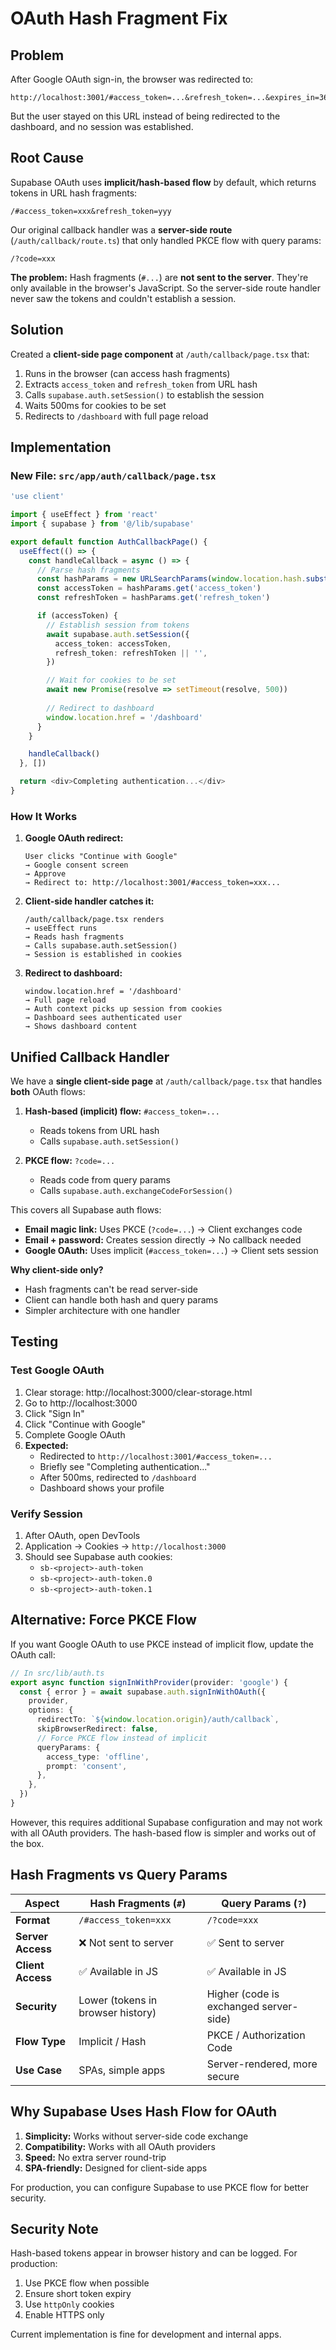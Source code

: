 # OAuth Hash Fragment Fix

## Problem
After Google OAuth sign-in, the browser was redirected to:
```
http://localhost:3001/#access_token=...&refresh_token=...&expires_in=3600
```

But the user stayed on this URL instead of being redirected to the dashboard, and no session was established.

## Root Cause
Supabase OAuth uses **implicit/hash-based flow** by default, which returns tokens in URL hash fragments:
```
/#access_token=xxx&refresh_token=yyy
```

Our original callback handler was a **server-side route** (`/auth/callback/route.ts`) that only handled PKCE flow with query params:
```
/?code=xxx
```

**The problem:** Hash fragments (`#...`) are **not sent to the server**. They're only available in the browser's JavaScript. So the server-side route handler never saw the tokens and couldn't establish a session.

## Solution
Created a **client-side page component** at `/auth/callback/page.tsx` that:

1. Runs in the browser (can access hash fragments)
2. Extracts `access_token` and `refresh_token` from URL hash
3. Calls `supabase.auth.setSession()` to establish the session
4. Waits 500ms for cookies to be set
5. Redirects to `/dashboard` with full page reload

## Implementation

### New File: `src/app/auth/callback/page.tsx`

```typescript
'use client'

import { useEffect } from 'react'
import { supabase } from '@/lib/supabase'

export default function AuthCallbackPage() {
  useEffect(() => {
    const handleCallback = async () => {
      // Parse hash fragments
      const hashParams = new URLSearchParams(window.location.hash.substring(1))
      const accessToken = hashParams.get('access_token')
      const refreshToken = hashParams.get('refresh_token')

      if (accessToken) {
        // Establish session from tokens
        await supabase.auth.setSession({
          access_token: accessToken,
          refresh_token: refreshToken || '',
        })

        // Wait for cookies to be set
        await new Promise(resolve => setTimeout(resolve, 500))
        
        // Redirect to dashboard
        window.location.href = '/dashboard'
      }
    }

    handleCallback()
  }, [])

  return <div>Completing authentication...</div>
}
```

### How It Works

1. **Google OAuth redirect:**
   ```
   User clicks "Continue with Google"
   → Google consent screen
   → Approve
   → Redirect to: http://localhost:3001/#access_token=xxx...
   ```

2. **Client-side handler catches it:**
   ```
   /auth/callback/page.tsx renders
   → useEffect runs
   → Reads hash fragments
   → Calls supabase.auth.setSession()
   → Session is established in cookies
   ```

3. **Redirect to dashboard:**
   ```
   window.location.href = '/dashboard'
   → Full page reload
   → Auth context picks up session from cookies
   → Dashboard sees authenticated user
   → Shows dashboard content
   ```

## Unified Callback Handler

We have a **single client-side page** at `/auth/callback/page.tsx` that handles **both** OAuth flows:

1. **Hash-based (implicit) flow:** `#access_token=...`
   - Reads tokens from URL hash
   - Calls `supabase.auth.setSession()`

2. **PKCE flow:** `?code=...`
   - Reads code from query params
   - Calls `supabase.auth.exchangeCodeForSession()`

This covers all Supabase auth flows:
- **Email magic link:** Uses PKCE (`?code=...`) → Client exchanges code
- **Email + password:** Creates session directly → No callback needed
- **Google OAuth:** Uses implicit (`#access_token=...`) → Client sets session

**Why client-side only?**
- Hash fragments can't be read server-side
- Client can handle both hash and query params
- Simpler architecture with one handler

## Testing

### Test Google OAuth
1. Clear storage: http://localhost:3000/clear-storage.html
2. Go to http://localhost:3000
3. Click "Sign In"
4. Click "Continue with Google"
5. Complete Google OAuth
6. **Expected:** 
   - Redirected to `http://localhost:3001/#access_token=...`
   - Briefly see "Completing authentication..."
   - After 500ms, redirected to `/dashboard`
   - Dashboard shows your profile

### Verify Session
1. After OAuth, open DevTools
2. Application → Cookies → `http://localhost:3000`
3. Should see Supabase auth cookies:
   - `sb-<project>-auth-token`
   - `sb-<project>-auth-token.0`
   - `sb-<project>-auth-token.1`

## Alternative: Force PKCE Flow

If you want Google OAuth to use PKCE instead of implicit flow, update the OAuth call:

```typescript
// In src/lib/auth.ts
export async function signInWithProvider(provider: 'google') {
  const { error } = await supabase.auth.signInWithOAuth({
    provider,
    options: {
      redirectTo: `${window.location.origin}/auth/callback`,
      skipBrowserRedirect: false,
      // Force PKCE flow instead of implicit
      queryParams: {
        access_type: 'offline',
        prompt: 'consent',
      },
    },
  })
}
```

However, this requires additional Supabase configuration and may not work with all OAuth providers. The hash-based flow is simpler and works out of the box.

## Hash Fragments vs Query Params

| Aspect | Hash Fragments (`#`) | Query Params (`?`) |
|--------|---------------------|-------------------|
| **Format** | `/#access_token=xxx` | `/?code=xxx` |
| **Server Access** | ❌ Not sent to server | ✅ Sent to server |
| **Client Access** | ✅ Available in JS | ✅ Available in JS |
| **Security** | Lower (tokens in browser history) | Higher (code is exchanged server-side) |
| **Flow Type** | Implicit / Hash | PKCE / Authorization Code |
| **Use Case** | SPAs, simple apps | Server-rendered, more secure |

## Why Supabase Uses Hash Flow for OAuth

1. **Simplicity:** Works without server-side code exchange
2. **Compatibility:** Works with all OAuth providers
3. **Speed:** No extra server round-trip
4. **SPA-friendly:** Designed for client-side apps

For production, you can configure Supabase to use PKCE flow for better security.

## Security Note

Hash-based tokens appear in browser history and can be logged. For production:
1. Use PKCE flow when possible
2. Ensure short token expiry
3. Use `httpOnly` cookies
4. Enable HTTPS only

Current implementation is fine for development and internal apps.

